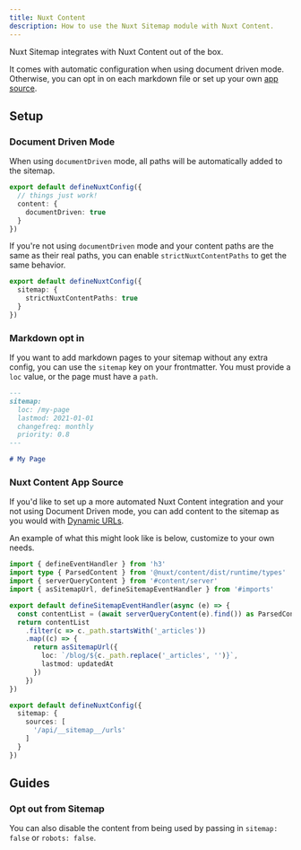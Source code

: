 ```yaml
---
title: Nuxt Content
description: How to use the Nuxt Sitemap module with Nuxt Content.
---
```


Nuxt Sitemap integrates with Nuxt Content out of the box.

It comes with automatic configuration when using document driven mode.
Otherwise, you can opt in on each markdown file or set up your own [app source](/sitemap/getting-started/data-sources).

## Setup

### Document Driven Mode

When using `documentDriven` mode, all paths will be automatically added to the sitemap.

```ts [nuxt.config.ts]
export default defineNuxtConfig({
  // things just work!
  content: {
    documentDriven: true
  }
})
```

If you're not using `documentDriven` mode and your content paths are the same as their real paths,
you can enable `strictNuxtContentPaths` to get the same behavior.

```ts [nuxt.config.ts]
export default defineNuxtConfig({
  sitemap: {
    strictNuxtContentPaths: true
  }
})
```

### Markdown opt in

If you want to add markdown pages to your sitemap without any extra config, you can use the `sitemap` key on
your frontmatter. You must provide a `loc` value, or the page must have a `path`.

```md
---
sitemap:
  loc: /my-page
  lastmod: 2021-01-01
  changefreq: monthly
  priority: 0.8
---

# My Page
```

### Nuxt Content App Source

If you'd like to set up a more automated Nuxt Content integration and your not using Document Driven mode, you can add content to the sitemap as you would with [Dynamic URLs](/sitemap/getting-started/dynamic-urls).

An example of what this might look like is below, customize to your own needs.

```ts [server/api/__sitemap__/urls.ts]
import { defineEventHandler } from 'h3'
import type { ParsedContent } from '@nuxt/content/dist/runtime/types'
import { serverQueryContent } from '#content/server'
import { asSitemapUrl, defineSitemapEventHandler } from '#imports'

export default defineSitemapEventHandler(async (e) => {
  const contentList = (await serverQueryContent(e).find()) as ParsedContent[]
  return contentList
    .filter(c => c._path.startsWith('_articles'))
    .map((c) => {
      return asSitemapUrl({
        loc: `/blog/${c._path.replace('_articles', '')}`,
        lastmod: updatedAt
      })
    })
})
```

```ts
export default defineNuxtConfig({
  sitemap: {
    sources: [
      '/api/__sitemap__/urls'
    ]
  }
})
```

## Guides

### Opt out from Sitemap

You can also disable the content from being used by passing in `sitemap: false` or `robots: false`.
